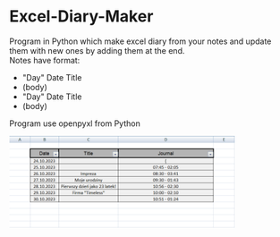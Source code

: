 # Excel-Diary-Maker
Program in Python which make excel diary from your notes and update them with new ones by adding them at the end.<br>
Notes have format: <br>
  - "Day" Date Title<br>
  - (body)<br>
  - "Day" Date Title<br>
  - (body)<br>
  
Program use openpyxl from Python

<img src="Screenshots/Screenshot_1.png" width="80%"/>
